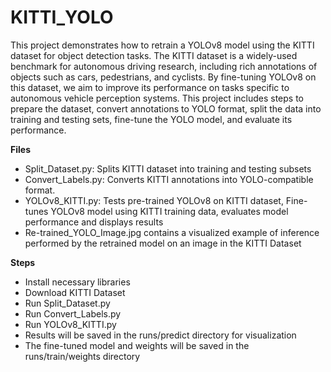 # KITTI_YOLO
This project demonstrates how to retrain a YOLOv8 model using the KITTI dataset for object detection tasks. The KITTI dataset is a widely-used benchmark for autonomous driving research, including rich annotations of objects such as cars, pedestrians, and cyclists. By fine-tuning YOLOv8 on this dataset, we aim to improve its performance on tasks specific to autonomous vehicle perception systems. This project includes steps to prepare the dataset, convert annotations to YOLO format, split the data into training and testing sets, fine-tune the YOLO model, and evaluate its performance.

**Files**
- Split_Dataset.py: Splits KITTI dataset into training and testing subsets
- Convert_Labels.py: Converts KITTI annotations into YOLO-compatible format.
- YOLOv8_KITTI.py: Tests pre-trained YOLOv8 on KITTI dataset, Fine-tunes YOLOv8 model using KITTI training data, evaluates model performance and displays results
- Re-trained_YOLO_Image.jpg contains a visualized example of inference performed by the retrained model on an image in the KITTI Dataset

**Steps**
- Install necessary libraries
- Download KITTI Dataset
- Run Split_Dataset.py
- Run Convert_Labels.py
- Run YOLOv8_KITTI.py
- Results will be saved in the runs/predict directory for visualization
- The fine-tuned model and weights will be saved in the runs/train/weights directory
